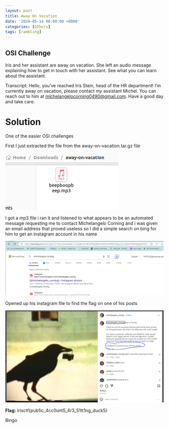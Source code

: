 ```yaml
---
layout: post
title: Away On Vacation
date: '2024-05-14 00:00:00 +0000'
categories: [Others]
tags: [rambling]  
---
```


## OSI Challenge

Iris and her assistant are away on vacation. She left an audio message explaining how to get in touch with her assistant. See what you can learn about the assistant.

Transcript: Hello, you’ve reached Iris Stein, head of the HR department! I’m currently away on vacation, please contact my assistant Michel. You can reach out to him at michelangelocorning0490@gmail.com. Have a good day and take care.

# Solution

One of the easier OSI challenges

First I just extracted the file from the away-on-vacation.tar.gz file

![mp3file](/assets/img/AwayOnVacation/beepboopbeep.PNG)

I got a mp3 file i ran it and listened to what appears to be an automated message requesting me to contact Michelangelo Corning and i was given an email address that proved useless so I did a simple search on bing for him to get an instagram account in his name

![websearch](/assets/img/AwayOnVacation/bingsearch.PNG)

Opened up his instagram file to find the flag on one of his posts

![instagrampost](/assets/img/AwayOnVacation/instagrampost.PNG)

**Flag:** irisctf{pub1ic_4cc0unt5_4r3_51tt1ng_duck5}

Bingo